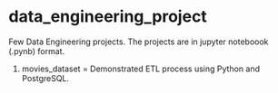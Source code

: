 # data_engineering_project
Few Data Engineering projects. The projects are in jupyter noteboook (.pynb) format. 
1. movies_dataset = Demonstrated ETL process using Python and PostgreSQL. 
